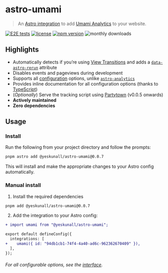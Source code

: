 # astro-umami

> An [Astro integration](https://docs.astro.build/en/guides/integrations-guide/) to add [Umami Analytics](https://umami.is/) to your website.

[![E2E tests](https://github.com/yeskunall/astro-umami/actions/workflows/test.yml/badge.svg?branch=main)](https://github.com/yeskunall/astro-umami/actions/workflows/test.yml)
[![license](https://img.shields.io/badge/license-MIT-blue.svg)](https://github.com/yeskunall/astro-umami/blob/main/license)
[![npm version](https://badge.fury.io/js/@yeskunall%2Fastro-umami.svg)](https://badge.fury.io/js/@yeskunall%2Fastro-umami)
![monthly downloads](https://img.shields.io/npm/dm/@yeskunall/astro-umami.svg?logo=npm)

## Highlights

- Automatically detects if you’re using [View Transitions](https://docs.astro.build/en/guides/view-transitions/) and adds a [`data-astro-rerun`](https://docs.astro.build/en/guides/view-transitions/#data-astro-rerun) attribute
- Disables events and pageviews during development
- Supports all [configuration](https://umami.is/docs/tracker-configuration) options, unlike [`astro-analytics`](https://github.com/Destiner/astro-analytics)
- Provides inline documentation for all configuration options (thanks to [TypeScript](https://github.com/yeskunall/astro-umami/blob/main/packages/astro-umami/src/index.ts#L7))
- (_Optionally_) Serve the tracking script using [Partytown](https://partytown.qwik.dev/) (v0.0.5 onwards)
- **Actively maintained**
- **Zero dependencies**

## Usage

### Install

Run the following from your project directory and follow the prompts:

```sh
pnpm astro add @yeskunall/astro-umami@0.0.7
```

This will install and make the appropriate changes to your Astro config automatically.

### Manual install

1. Install the required dependencies

```sh
pnpm add @yeskunall/astro-umami@0.0.7
```

2. Add the integration to your Astro config:

```diff
+ import umami from "@yeskunall/astro-umami";

export default defineConfig({
  integrations: [
+    umami({ id: "94db1cb1-74f4-4a40-ad6c-962362670409" }),
  ],
});
```

###### For all configurable options, see the [interface](https://github.com/yeskunall/astro-umami/blob/main/packages/astro-umami/src/index.ts#L7).
